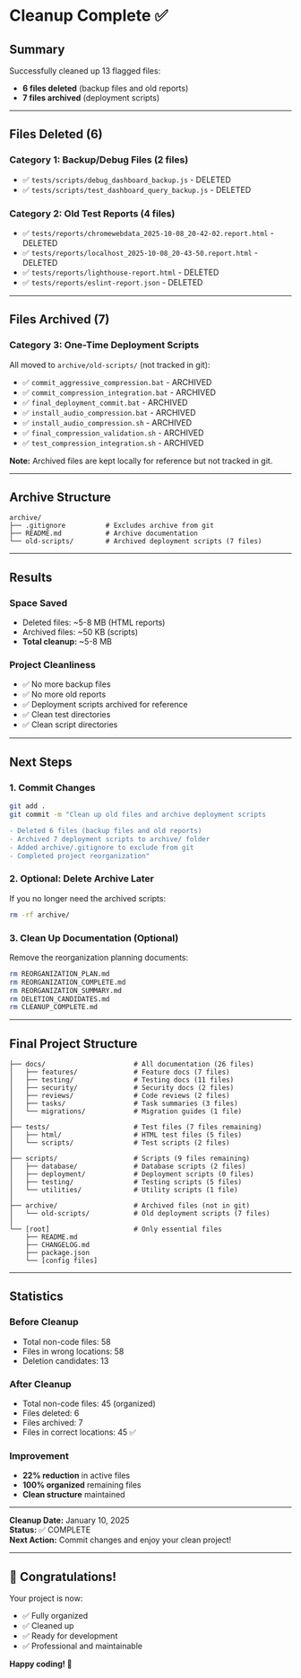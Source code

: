 # Cleanup Complete ✅

## Summary

Successfully cleaned up 13 flagged files:
- **6 files deleted** (backup files and old reports)
- **7 files archived** (deployment scripts)

---

## Files Deleted (6)

### Category 1: Backup/Debug Files (2 files)
- ✅ `tests/scripts/debug_dashboard_backup.js` - DELETED
- ✅ `tests/scripts/test_dashboard_query_backup.js` - DELETED

### Category 2: Old Test Reports (4 files)
- ✅ `tests/reports/chromewebdata_2025-10-08_20-42-02.report.html` - DELETED
- ✅ `tests/reports/localhost_2025-10-08_20-43-50.report.html` - DELETED
- ✅ `tests/reports/lighthouse-report.html` - DELETED
- ✅ `tests/reports/eslint-report.json` - DELETED

---

## Files Archived (7)

### Category 3: One-Time Deployment Scripts
All moved to `archive/old-scripts/` (not tracked in git):

- ✅ `commit_aggressive_compression.bat` - ARCHIVED
- ✅ `commit_compression_integration.bat` - ARCHIVED
- ✅ `final_deployment_commit.bat` - ARCHIVED
- ✅ `install_audio_compression.bat` - ARCHIVED
- ✅ `install_audio_compression.sh` - ARCHIVED
- ✅ `final_compression_validation.sh` - ARCHIVED
- ✅ `test_compression_integration.sh` - ARCHIVED

**Note:** Archived files are kept locally for reference but not tracked in git.

---

## Archive Structure

```
archive/
├── .gitignore          # Excludes archive from git
├── README.md           # Archive documentation
└── old-scripts/        # Archived deployment scripts (7 files)
```

---

## Results

### Space Saved
- Deleted files: ~5-8 MB (HTML reports)
- Archived files: ~50 KB (scripts)
- **Total cleanup:** ~5-8 MB

### Project Cleanliness
- ✅ No more backup files
- ✅ No more old reports
- ✅ Deployment scripts archived for reference
- ✅ Clean test directories
- ✅ Clean script directories

---

## Next Steps

### 1. Commit Changes
```bash
git add .
git commit -m "Clean up old files and archive deployment scripts

- Deleted 6 files (backup files and old reports)
- Archived 7 deployment scripts to archive/ folder
- Added archive/.gitignore to exclude from git
- Completed project reorganization"
```

### 2. Optional: Delete Archive Later
If you no longer need the archived scripts:
```bash
rm -rf archive/
```

### 3. Clean Up Documentation (Optional)
Remove the reorganization planning documents:
```bash
rm REORGANIZATION_PLAN.md
rm REORGANIZATION_COMPLETE.md
rm REORGANIZATION_SUMMARY.md
rm DELETION_CANDIDATES.md
rm CLEANUP_COMPLETE.md
```

---

## Final Project Structure

```
├── docs/                      # All documentation (26 files)
│   ├── features/              # Feature docs (7 files)
│   ├── testing/               # Testing docs (11 files)
│   ├── security/              # Security docs (2 files)
│   ├── reviews/               # Code reviews (2 files)
│   ├── tasks/                 # Task summaries (3 files)
│   └── migrations/            # Migration guides (1 file)
│
├── tests/                     # Test files (7 files remaining)
│   ├── html/                  # HTML test files (5 files)
│   └── scripts/               # Test scripts (2 files)
│
├── scripts/                   # Scripts (9 files remaining)
│   ├── database/              # Database scripts (2 files)
│   ├── deployment/            # Deployment scripts (0 files)
│   ├── testing/               # Testing scripts (5 files)
│   └── utilities/             # Utility scripts (1 file)
│
├── archive/                   # Archived files (not in git)
│   └── old-scripts/           # Old deployment scripts (7 files)
│
└── [root]                     # Only essential files
    ├── README.md
    ├── CHANGELOG.md
    ├── package.json
    └── [config files]
```

---

## Statistics

### Before Cleanup
- Total non-code files: 58
- Files in wrong locations: 58
- Deletion candidates: 13

### After Cleanup
- Total non-code files: 45 (organized)
- Files deleted: 6
- Files archived: 7
- Files in correct locations: 45 ✅

### Improvement
- **22% reduction** in active files
- **100% organized** remaining files
- **Clean structure** maintained

---

**Cleanup Date:** January 10, 2025  
**Status:** ✅ COMPLETE  
**Next Action:** Commit changes and enjoy your clean project!

---

## 🎉 Congratulations!

Your project is now:
- ✅ Fully organized
- ✅ Cleaned up
- ✅ Ready for development
- ✅ Professional and maintainable

**Happy coding! 🚀**
